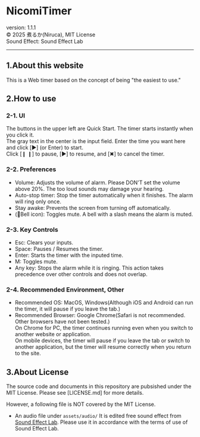 # NicomiTimer
version: 1.1.1  
©︎ 2025 煮るか(Niruca), MIT License  
Sound Effect: Sound Effect Lab



-------------------------------
## 1.About this website
This is a Web timer based on the concept of being "the easiest to use."



## 2.How to use
### 2-1. UI
The buttons in the upper left are Quick Start. The timer starts instantly when you click it.  
The gray text in the center is the input field. Enter the time you want here and click [▶︎] (or Enter) to start.  
Click [❙ ❙] to pause, [▶︎] to resume, and [✖︎] to cancel the timer.

### 2-2. Preferences
- Volume: Adjusts the volume of alarm. Please DON'T set the volume above 20%. The too loud sounds may damage your hearing.
- Auto-stop timer: Stop the timer automatically when it finishes. The alarm will ring only once.
- Stay awake: Prevents the screen from turning off automatically.
- (🔔Bell icon): Toggles mute. A bell with a slash means the alarm is muted.

### 2-3. Key Controls
- Esc: Clears your inputs.  
- Space: Pauses / Resumes the timer. 
- Enter: Starts the timer with the inputed time. 
- M: Toggles mute.
- Any key: Stops the alarm while it is ringing. This action takes precedence over other controls and does not overlap.

### 2-4. Recommended Environment, Other
- Recommended OS: MacOS, Windows(Although iOS and Android can run the timer, it will pause if you leave the tab.)  
- Recommended Browser: Google Chrome(Safari is not recommended. Other browsers have not been tested.)  
On Chrome for PC, the timer continues running even when you switch to another website or application.  
On mobile devices, the timer will pause if you leave the tab or switch to another application, but the timer will resume correctly when you return to the site.  



## 3.About License
The source code and documents in this repository are pubsished under the MIT License.
Please see [LICENSE.md] for more details.

However, a following file is NOT covered by the MIT License.
- An audio file under `assets/audio/` 
  It is edited free sound effect from [Sound Effect Lab](https://soundeffect-lab.info/).
  Please use it in accordance with the terms of use of Sound Effect Lab.
